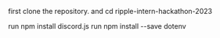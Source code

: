 first clone the repository. and cd ripple-intern-hackathon-2023

run npm install discord.js
run npm install --save dotenv
